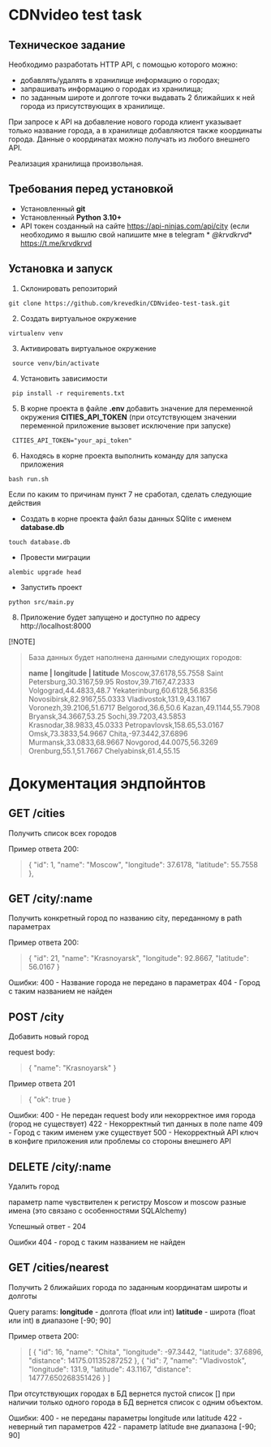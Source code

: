 # CDNvideo test task

## Техническое задание

Необходимо разработать HTTP API, с помощью которого можно:

- добавлять/удалять в хранилище информацию о городах;
- запрашивать информацию о городах из хранилища;
- по заданным широте и долготе точки выдавать 2 ближайших к ней города из присутствующих в хранилище.

При запросе к API на добавление нового города клиент указывает только название города, а в хранилище добавляются также
координаты города. Данные о координатах можно получать из любого внешнего API.

Реализация хранилища произвольная.

## Требования перед установкой

- Установленный **git**
- Установленный **Python 3.10+**
- API токен созданный на сайте https://api-ninjas.com/api/city (если необходимо я вышлю свой напишите мне в telegram *
  *@krvdkrvd** https://t.me/krvdkrvd

## Установка и запуск

1. Склонировать репозиторий

```
git clone https://github.com/krevedkin/CDNvideo-test-task.git
```

2. Создать виртуальное окружение

```
virtualenv venv
```

3. Активировать виртуальное окружение

```
 source venv/bin/activate
```

4. Установить зависимости

```
 pip install -r requirements.txt
```

5. В корне проекта в файле **.env** добавить значение для переменной окружения **CITIES_API_TOKEN** (при отсутствующем
   значении
   переменной приложение вызовет исключение при запуске)

```
 CITIES_API_TOKEN="your_api_token"
```

6. Находясь в корне проекта выполнить команду для запуска приложения

```
bash run.sh
```

Если по каким то причинам пункт 7 не сработал, сделать следующие действия

- Создать в корне проекта файл базы данных SQlite с именем **database.db**

```
touch database.db
```

- Провести миграции

```
alembic upgrade head
```

- Запустить проект

```
python src/main.py
```

8. Приложение будет запущено и доступно по адресу http://localhost:8000

[!NOTE]
> База данных будет наполнена данными следующих городов:
>
> **name | longitude | latitude**
> Moscow,37.6178,55.7558
> Saint Petersburg,30.3167,59.95
> Rostov,39.7167,47.2333
> Volgograd,44.4833,48.7
> Yekaterinburg,60.6128,56.8356
> Novosibirsk,82.9167,55.0333
> Vladivostok,131.9,43.1167
> Voronezh,39.2106,51.6717
> Belgorod,36.6,50.6
> Kazan,49.1144,55.7908
> Bryansk,34.3667,53.25
> Sochi,39.7203,43.5853
> Krasnodar,38.9833,45.0333
> Petropavlovsk,158.65,53.0167
> Omsk,73.3833,54.9667
> Chita,-97.3442,37.6896
> Murmansk,33.0833,68.9667
> Novgorod,44.0075,56.3269
> Orenburg,55.1,51.7667
> Chelyabinsk,61.4,55.15

# Документация эндпойнтов

## GET /cities

Получить список всех городов

Пример ответа 200:
> {
"id":  1,
"name":  "Moscow",
"longitude":  37.6178,
"latitude":  55.7558
> },

## GET /city/:name

Получить конкретный город по названию city, переданному в path параметрах

Пример ответа 200:

> {
"id":  21,
"name":  "Krasnoyarsk",
"longitude":  92.8667,
"latitude":  56.0167
> }

Ошибки:
400 - Название города не передано в параметрах
404 - Город с таким названием не найден

## POST /city

Добавить новый город

request body:
> {
"name":  "Krasnoyarsk"
> }

Пример ответа 201

> {
"ok":  true
> }

Ошибки:
400 - Не передан request body или некорректное имя города (город не существует)
422 - Некорректный тип данных в поле name
409 - Город с таким именем уже существует
500 - Некорректный API ключ в конфиге приложения или проблемы со стороны внешнего API

## DELETE /city/:name

Удалить город

параметр name чувствителен к регистру Moscow и moscow разные имена (это связано с особенностями SQLAlchemy)

Успешный ответ - 204

Ошибки
404 - город с таким названием не найден

## GET /cities/nearest

Получить 2 ближайших города по заданным координатам широты и долготы

Query params:
**longitude** - долгота (float или int)
**latitude** - широта (float или int) в диапазоне [-90; 90]

Пример ответа 200:
> [
{
"id":  16,
"name":  "Chita",
"longitude":  -97.3442,
"latitude":  37.6896,
"distance":  14175.01135287252
},
{
"id":  7,
"name":  "Vladivostok",
"longitude":  131.9,
"latitude":  43.1167,
"distance":  14777.650268351426
}
]


При отсутствующих городах в БД вернется пустой список [] при наличии только одного города в БД вернется список с одним
объектом.

Ошибки:
400 - не переданы параметры longitude или latitude
422 - неверный тип параметров
422 - параметр latitude вне диапазона [-90; 90]
